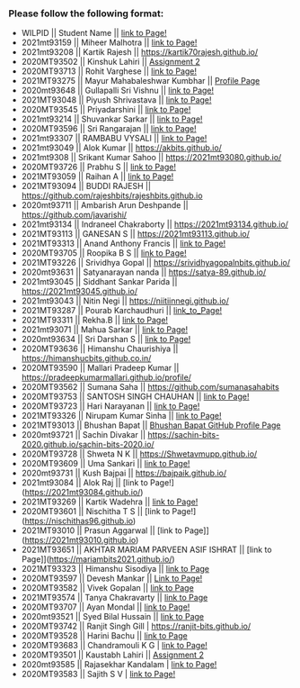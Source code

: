 ### Please follow the following format: ###
* WILPID      ||     Student Name             ||        [link to Page!](http://google.com)
* 2021mt93159 ||  Miheer Malhotra             ||  [link to Page!](https://miheerbits.github.io/)
* 2021mt93208 ||  Kartik Rajesh               ||  https://kartik70rajesh.github.io/
* 2020MT93502 || Kinshuk Lahiri               || [Assignment 2](https://kinshuk-2020mt93502.github.io/)
* 2020MT93713 || Rohit Varghese               || [link to Page!](https://rohitvarghese96.github.io/)
* 2021MT93275 || Mayur Mahabaleshwar Kumbhar  || [Profile Page](https://themayurkumbhar.github.io/)
* 2020mt93648 ||     Gullapalli Sri Vishnu    ||        [link to Page!](https://srivishnu-g.github.io/)
* 2021MT93048 || Piyush Shrivastava           || [link to Page!](http://piyushshri.github.io)
* 2020MT93545 ||     Priyadarshini            ||        [link to Page!](https://priyadarshinibits.github.io/)
* 2021mt93214 || Shuvankar Sarkar || [link to Page!](https://sonu041.github.io/)
* 2020MT93596 ||     Sri Rangarajan ||        [link to Page!](https://rangabits.github.io/)
* 2021mt93307 ||  RAMBABU VYSALI ||      [link to Page!]([http://google.com](https://vysalirambabu.github.io/))
* 2021mt93049 || Alok Kumar || https://akbits.github.io/
* 2021mt9308  || Srikant Kumar Sahoo || https://2021mt93080.github.io/
* 2020MT93726 || Prabhu S || [link to Page!](https://prabhus489.github.io/)
* 2021MT93059 ||   Raihan A   ||   [link to Page!](https://raihanameen.github.io)
* 2021MT93094 || BUDDI RAJESH || https://github.com/rajeshbits/rajeshbits.github.io
* 2020mt93711 || Ambarish Arun Deshpande ||  https://github.com/javarishi/
* 2021mt93134 || Indraneel Chakraborty ||  https://2021mt93134.github.io/
* 2021MT93113 ||  GANESAN S ||   https://2021mt93113.github.io/
* 2021MT93313 || Anand Anthony Francis || [link to Page!](https://anandanthonybits.github.io/)
* 2020MT93705 ||     Roopika B S      || [link to Page!](https://roopikasrinivas.github.io/)
* 2021MT93226 || Srividhya Gopal  ||     https://srividhyagopalnbits.github.io/
* 2020mt93631 ||  Satyanarayan nanda  || https://satya-89.github.io/
* 2021mt93045 ||  Siddhant Sankar Parida || https://2021mt93045.github.io/
* 2021mt93043 || Nitin Negi || https://niitiinnegi.github.io/
* 2021MT93287 || Pourab Karchaudhuri || [link_to_Page!](https://pourabkarchaudhuri.github.io/)
* 2021MT93311 ||     Rekha.B ||        [link to Page!](https://rekha091216.github.io/)
* 2021mt93071 ||     Mahua Sarkar ||        [link to Page!](https://mahuasarkar.github.io/) 
* 2020mt93634 || Sri Darshan S || [link to Page!](https://sridarshans.github.io/) 
* 2020MT93636 || Himanshu Chaurishiya || https://himanshucbits.github.co.in/
* 2020MT93590 || Mallari Pradeep Kumar || https://pradeepkumarmallari.github.io/profile/
* 2020MT93562 ||    Sumana Saha      ||      https://github.com/sumanasahabits
* 2020MT93753 || SANTOSH SINGH CHAUHAN || [link to Page!](https://santoshbits.github.io)
* 2020MT93723 || Hari Narayanan || [link to Page!](https://pnhari.github.io/)
* 2021MT93326 || Nirupam Kumar Sinha || [link to Page!](https://nirupambitspilani.github.io/)
* 2021MT93013 || Bhushan Bapat || [Bhushan Bapat GitHub Profile Page](https://bhushanbapat.github.io/)
* 2020mt93721 || Sachin Divakar || https://sachin-bits-2020.github.io/sachin-bits-2020.io/
* 2020MT93728 || Shweta N K || https://Shwetavmupp.github.io/
* 2020MT93609 || Uma Sankari || [link to Page!](https://umasankaribits.github.io/)
* 2020mt93731 || Kush Bajpai || https://bajpaik.github.io/
* 2021mt93084 || Alok Raj || [link to Page!] (https://2021mt93084.github.io/)
* 2021MT93269 || Kartik Wadehra || [link to Page!](https://censorcarnage.github.io/)
* 2020MT93601 || Nischitha T S || [link to Page!] (https://nischithas96.github.io)
* 2021MT93010 || Prasun Aggarwal || [link to Page]](https://2021mt93010.github.io)
* 2021MT93651 || AKHTAR MARIAM PARVEEN ASIF ISHRAT || [link to Page]](https://mariambits2021.github.io/)
* 2021MT93323 || Himanshu Sisodiya || [link to Page](https://i-siso.github.io)
* 2020MT93597 || Devesh Mankar || [Link to Page!](https://deveshub.github.io)
* 2020MT93582 || Vivek Gopalan || [link to Page](https://vivekgopal-bits.github.io/)
* 2021MT93574 || Tanya Chakravarty || [link to Page](https://tanya93574.github.io/)
* 2020MT93707 || Ayan Mondal || [link to Page!](https://ayanmondal7m.github.io/)
* 2020mt93521 || Syed Bilal Hussain || [link to Page]([https://i-siso.github.io](https://github.com/syedbilal2112))
* 2020MT93742 || Ranjit Singh Gill | https://ranjit-bits.github.io/
* 2020MT93528 || Harini Bachu || [link to Page](https://github.com/harinibachu)
* 2020MT93683 || Chandramouli K G | [link to Page!](https://chandrabits.github.io/)
* 2020MT93501 || Kaustabh Lahiri  || [Assignment 2](https://kaustabh13.github.io/)
* 2020mt93585 || Rajasekhar Kandalam | [link to Page!](https://rkandalam.github.io/)
* 2020MT93583 || Sajith S V | [link to Page!](https://2020mt93583.github.io/)



